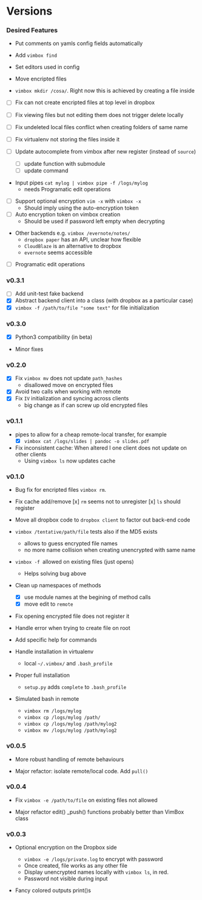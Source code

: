 # Versions

### Desired Features

* Put comments on yamls config fields automatically

* Add `vimbox find` 

* Set editors used in config

* Move encripted files

* `vimbox mkdir /cosa/`. Right now this is achieved by creating a file inside

- [ ] Fix can not create encripted files at top level in dropbox
- [ ] Fix viewing files but not editing them does not trigger delete locally
- [ ] Fix undeleted local files conflict when creating folders of same name
- [ ] Fix virtualenv not storing the files inside it

- [ ] Update autocomplete from vimbox after new register (instead of `source`)
    - [ ] update function with submodule
    - [ ] update command

* Input pipes `cat mylog | vimbox pipe -f /logs/mylog`
    - needs Programatic edit operations

- [ ] Support optional encryption `vim -x` with `vimbox -x`
    - Should imply using the auto-encryption token
- [ ] Auto encryption token on vimbox creation
    - Should be used if password left empty when decrypting

* Other backends e.g. `vimbox /evernote/notes/`
    - `dropbox paper` has an API, unclear how flexible
    - `CloudBlaze` is an alternative to dropbox
    - `evernote` seems accessible

- [ ] Programatic edit operations

### v0.3.1

- [ ] Add unit-test fake backend
- [x] Abstract backend client into a class (with dropbox as a particular case)
- [x] `vimbox -f /path/to/file "some text"` for file initialization

### v0.3.0

- [x] Python3 compatibility (in beta)
- Minor fixes

### v0.2.0

- [x] Fix `vimbox mv` does not update `path_hashes`
    - disallowed move on encrypted files
- [x] Avoid two calls when working with remote
- [x] Fix `IV` initialization and syncing across clients
    - big change as if can screw up old encrypted files

### v0.1.1

* pipes to allow for a cheap remote-local transfer, for example
    - [x] `vimbox cat /logs/slides | pandoc -o slides.pdf`

* Fix inconsistent cache: When altered I one client does not update on other clients
    - Using `vimbox ls` now updates cache

### v0.1.0

* Bug fix for encripted files `vimbox rm`.

* Fix cache add/remove
    [x] `rm` seems not to unregister
    [x] `ls` should register

* Move all dropbox code to `dropbox client` to factor out back-end code

* `vimbox /tentative/path/file` tests also if the MD5 exists
    - allows to guess encrypted file names
    - no more name collision when creating unencrypted with same name

* `vimbox -f `allowed on existing files (just opens)
    - Helps solving bug above

* Clean up namespaces of methods
    - [x] use module names at the begining of method calls
    - [x] move edit to `remote`

* Fix opening encrypted file does not register it

* Handle error when trying to create file on root

* Add specific help for commands

* Handle installation in virtualenv
    - local `~/.vimbox/` and `.bash_profile`

* Proper full installation
    - `setup.py` adds `complete` to `.bash_profile`

* Simulated bash in remote

    - `vimbox rm /logs/mylog`
    - `vimbox cp /logs/mylog /path/`
    - `vimbox cp /logs/mylog /path/mylog2`
    - `vimbox mv /logs/mylog /path/mylog2`

### v0.0.5

* More robust handling of remote behaviours

* Major refactor: isolate remote/local code. Add `pull()`

### v0.0.4

* Fix `vimbox -e /path/to/file` on existing files not allowed

* Major refactor edit() _push() functions probably better than VimBox class

### v0.0.3

* Optional encryption on the Dropbox side
    - `vimbox -e /logs/private.log` to encrypt with password
    - Once created, file works as any other file
    - Display unencrypted names locally with `vimbox ls`, in red.
    - Password not visible during input

* Fancy colored outputs print()s
